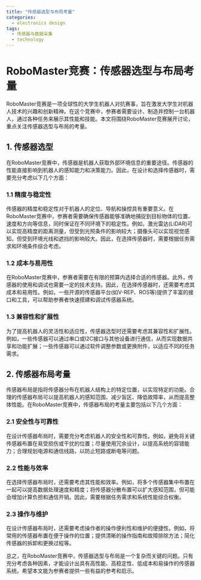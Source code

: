 ```yaml
---  
title: "传感器选型与布局考量"  
categories:  
  - electronics design  
tags: 
  - 传感器与数据采集 
  - technology  
---  
```


# RoboMaster竞赛：传感器选型与布局考量

RoboMaster竞赛是一项全球性的大学生机器人对抗赛事，旨在激发大学生对机器人技术的兴趣和创新精神。在这个竞赛中，参赛者需要设计、制造并控制一台机器人，通过各种任务来展示其性能和技能。本文将围绕RoboMaster竞赛展开讨论，重点关注传感器选型与布局的考量。

## 1. 传感器选型

在RoboMaster竞赛中，传感器是机器人获取外部环境信息的重要途径。传感器的性能直接影响到机器人的感知能力和决策能力。因此，在设计和选择传感器时，需要充分考虑以下几个方面：

### 1.1 精度与稳定性

传感器的精度和稳定性对于机器人的定位、导航和操控具有重要意义。在RoboMaster竞赛中，参赛者需要确保传感器能够准确地捕捉到目标物体的位置、速度和方向等信息，同时保证在不同环境下的稳定性。例如，激光雷达(LiDAR)可以实现高精度的距离测量，但受到光照条件的影响较大；摄像头可以实现视觉感知，但受到环境光线和遮挡的影响较大。因此，在选择传感器时，需要根据任务需求和环境条件综合考虑。

### 1.2 成本与易用性

在RoboMaster竞赛中，参赛者需要在有限的预算内选择合适的传感器。此外，传感器的使用和调试也需要一定的技术支持。因此，在选择传感器时，还需要考虑其成本和易用性。例如，一些开源的传感器平台(如V-REP、ROS等)提供了丰富的接口和工具，可以帮助参赛者快速搭建和调试传感器系统。

### 1.3 兼容性和扩展性

为了提高机器人的灵活性和适应性，传感器选型时还需要考虑其兼容性和扩展性。例如，一些传感器可以通过串口或I2C接口与其他设备进行通信，从而实现数据共享和功能扩展；一些传感器可以通过软件调整参数或更换附件，以适应不同的任务需求。

## 2. 传感器布局考量

传感器布局是指将传感器分布在机器人结构上的特定位置，以实现特定的功能。合理的传感器布局可以提高机器人的感知范围、减少盲区、降低故障率，从而提高整体性能。在RoboMaster竞赛中，传感器布局的考量主要包括以下几个方面：

### 2.1 安全性与可靠性

在设计传感器布局时，需要充分考虑机器人的安全性和可靠性。例如，避免将关键传感器布置在易受损伤或干扰的位置；尽量使用冗余设计，以提高系统的容错能力；合理规划电源和通信线路，以防止短路或断电等问题。

### 2.2 性能与效率

在选择传感器布局时，还需要考虑其性能和效率。例如，将多个传感器集中布置在一起可以提高数据处理速度和精度；将传感器分散布置可以扩大感知范围，但可能会增加计算负担和通信开销。因此，需要根据任务需求和系统性能综合权衡。

### 2.3 操作与维护

在设计传感器布局时，还需要考虑操作者的操作便利性和维护的便捷性。例如，将常用的传感器布置在便于操作的位置；提供清晰的操作指南和故障排除方法；简化传感器的拆卸和更换过程等。

总之，在RoboMaster竞赛中，传感器选型与布局是一个复杂而关键的问题。只有充分考虑各种因素，才能设计出具有高性能、高稳定性、低成本和易操作的传感器系统。希望本文能为参赛者提供一些有益的参考和启示。 
